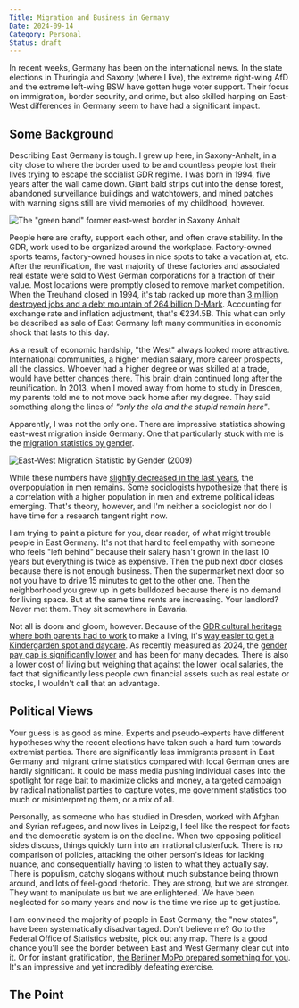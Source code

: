 ```yaml
---
Title: Migration and Business in Germany
Date: 2024-09-14
Category: Personal
Status: draft
---
```


In recent weeks, Germany has been on the international news. In the state elections in Thuringia and Saxony (where I live), the extreme right-wing AfD and the extreme left-wing BSW have gotten huge voter support. Their focus on immigration, border security, and crime, but also skilled harping on East-West differences in Germany seem to have had a significant impact.

## Some Background

Describing East Germany is tough. I grew up here, in Saxony-Anhalt, in a city close to where the border used to be and countless people lost their lives trying to escape the socialist GDR regime. I was born in 1994, five years after the wall came down. Giant bald strips cut into the dense forest, abandoned surveillance buildings and watchtowers, and mined patches with warning signs still are vivid memories of my childhood, however.

![The "green band" former east-west border in Saxony Anhalt]({static}/images/saxony-anhalt-border.png)

People here are crafty, support each other, and often crave stability. In the GDR, work used to be organized around the workplace. Factory-owned sports teams, factory-owned houses in nice spots to take a vacation at, etc. After the reunification, the vast majority of these factories and associated real estate were sold to West German corporations for a fraction of their value. Most locations were promptly closed to remove market competition. When the Treuhand closed in 1994, it's tab racked up more than [3 million destroyed jobs and a debt mountain of 264 billion D-Mark](https://www.mdr.de/geschichte/ddr/deutsche-einheit/treuhand/betriebe-verkauf-volkseigentum-100.html). Accounting for exchange rate and inflation adjustment, that's €234.5B. This what can only be described as sale of East Germany left many communities in economic shock that lasts to this day.

As a result of economic hardship, "the West" always looked more attractive. International communities, a higher median salary, more career prospects, all the classics. Whoever had a higher degree or was skilled at a trade, would have better chances there. This brain drain continued long after the reunification. In 2013, when I moved away from home to study in Dresden, my parents told me to not move back home after my degree. They said something along the lines of *"only the old and the stupid remain here"*.

Apparently, I was not the only one. There are impressive statistics showing east-west migration inside Germany. One that particularly stuck with me is the [migration statistics by gender](https://www.bib.bund.de/Publikation/2012/pdf/Jung-weiblich-geht-Abwanderung-und-Geschlechterungleichgewichte-in-ostdeutschen-Landkreisen.pdf).

![East-West Migration Statistic by Gender (2009)]({static}/images/east-west-migration.png)

While these numbers have [slightly decreased in the last years](https://www.iwkoeln.de/studien/wido-geis-thoene-anja-katrin-orth-weniger-frauen-gehen-maennerueberschuss-bleibt-bestehen-302444.html), the overpopulation in men remains. Some sociologists hypothesize that there is a correlation with a higher population in men and extreme political ideas emerging. That's theory, however, and I'm neither a sociologist nor do I have time for a research tangent right now.

I am trying to paint a picture for you, dear reader, of what might trouble people in East Germany. It's not that hard to feel empathy with someone who feels "left behind" because their salary hasn't grown in the last 10 years but everything is twice as expensive. Then the pub next door closes because there is not enough business. Then the supermarket next door so not you have to drive 15 minutes to get to the other one. Then the neighborhood you grew up in gets bulldozed because there is no demand for living space. But at the same time rents are increasing. Your landlord? Never met them. They sit somewhere in Bavaria.

Not all is doom and gloom, however. Because of the [GDR cultural heritage where both parents had to work](https://www.bpb.de/themen/deutschlandarchiv/259587/fruehe-fremdbetreuung-in-der-ddr/) to make a living, it's [way easier to get a Kindergarden spot and daycare](https://www.bertelsmann-stiftung.de/fileadmin/files/Projekte/Fruehkindliche_Bildung/Grafik_Betreuungswunsch_der_Eltern_fuer_unter_dreijaehrige_Kinder_noch_nicht_gedeckt_20231128.jpg). As recently measured as 2024, the [gender pay gap is significantly lower](https://www.bundestag.de/presse/hib/kurzmeldungen-1001370) and has been for many decades. There is also a lower cost of living but weighing that against the lower local salaries, the fact that significantly less people own financial assets such as real estate or stocks, I wouldn't call that an advantage.

## Political Views

Your guess is as good as mine. Experts and pseudo-experts have different hypotheses why the recent elections have taken such a hard turn towards extremist parties. There are significantly less immigrants present in East Germany and migrant crime statistics compared with local German ones are hardly significant. It could be mass media pushing individual cases into the spotlight for rage bait to maximize clicks and money, a targeted campaign by radical nationalist parties to capture votes, me government statistics too much or misinterpreting them, or a mix of all.

Personally, as someone who has studied in Dresden, worked with Afghan and Syrian refugees, and now lives in Leipzig, I feel like the respect for facts and the democratic system is on the decline. When two opposing political sides discuss, things quickly turn into an irrational clusterfuck. There is no comparison of policies, attacking the other person's ideas for lacking nuance, and consequentially having to listen to what they actually say. There is populism, catchy slogans without much substance being thrown around, and lots of feel-good rhetoric. They are strong, but we are stronger. They want to manipulate us but we are enlightened. We have been neglected for so many years and now is the time we rise up to get justice. 

I am convinced the majority of people in East Germany, the "new states", have been systematically disadvantaged. Don't believe me? Go to the Federal Office of Statistics website, pick out any map. There is a good chance you'll see the border between East and West Germany clear cut into it. Or for instant gratification, [the Berliner MoPo prepared something for you](https://interaktiv.morgenpost.de/deutschland-teilen-deutsche-einheit-wiedervereinigung/). It's an impressive and yet incredibly defeating exercise.

## The Point

